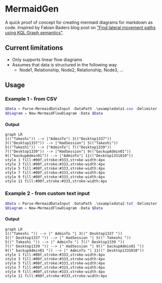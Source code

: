 # MermaidGen

A quick proof of concept for creating mermaid diagrams for markdown as code. Inspired by Fabian Baders blog post on ["Find lateral movement paths using KQL Graph semantics"](https://cloudbrothers.info/en/find-lateral-movement-paths-kql-graph-semantics/).

## Current limitations

- Only supports linear flow diagrams
- Assumes that data is structured in the following way
    - Node1, Relationship, Node2, Relationship, Node3, ...

## Usage

### Example 1 - from CSV

```powershell
$Data = Parse-MermaidDataInput -DataPath .\exampledata1.csv -Delimiter ","
$Diagram = New-MermaidFlowDiagram -Data $Data
```

#### Output

```mermaid
graph LR
1(("Takeshi")) --> |"AdminTo"| 3(("Desktop1337"))
3(("Desktop1337")) --> |"HadSession"| 5(("Takeshi"))
5(("Takeshi")) --> |"AdminTo"| 7(("Desktop1339"))
7(("Desktop1339")) --> |"HadSession"| 9(("backupAdmin01"))
9(("backupAdmin01")) --> |"AdminTo"| 11(("Desktop1331010"))
style 1 fill:#00f,stroke:#333,stroke-width:4px
style 3 fill:#00f,stroke:#333,stroke-width:4px
style 5 fill:#00f,stroke:#333,stroke-width:4px
style 7 fill:#00f,stroke:#333,stroke-width:4px
style 9 fill:#00f,stroke:#333,stroke-width:4px
style 11 fill:#00f,stroke:#333,stroke-width:4px
```

### Example 2 - from custom text input

```powershell
$Data = Parse-MermaidDataInput -DataPath .\exampledata2.txt -Delimiter "-->"
$Diagram = New-MermaidFlowDiagram -Data $Data
```

#### Output

```mermaid
graph LR
1(("Takeshi ")) --> |" AdminTo "| 3((" Desktop1337 "))
3((" Desktop1337 ")) --> |" HadSession "| 5((" Takeshi "))
5((" Takeshi ")) --> |" AdminTo "| 7((" Desktop1339 "))
7((" Desktop1339 ")) --> |" HadSession "| 9((" backupAdmin01 "))
9((" backupAdmin01 ")) --> |" AdminTo "| 11((" Desktop1331010"))
style 1 fill:#00f,stroke:#333,stroke-width:4px
style 3 fill:#00f,stroke:#333,stroke-width:4px
style 5 fill:#00f,stroke:#333,stroke-width:4px
style 7 fill:#00f,stroke:#333,stroke-width:4px
style 9 fill:#00f,stroke:#333,stroke-width:4px
style 11 fill:#00f,stroke:#333,stroke-width:4px
```


